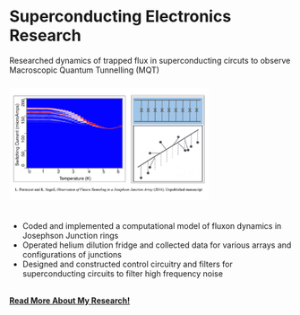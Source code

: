# Superconducting Electronics Research
Researched dynamics of trapped flux in superconducting circuts to observe Macroscopic Quantum Tunnelling (MQT)
<div style="height:10px;font-size:1px;">&nbsp;</div>

<img src="assets/fluxon.jpg" height="200" alt="Jospehson Junctions">
<div style="height:20px;font-size:1px;">&nbsp;</div>

* Coded and implemented a computational model of fluxon dynamics in Josephson Junction rings
* Operated helium dilution fridge and collected data for various arrays and configurations of junctions
* Designed and constructed control circuitry and filters for superconducting circuits to filter high frequency noise

<br>

<a href="https://github.com/dan-bernstein/website-contents/tree/main/research/superconducting-electronics" target="_blank" rel="noopener noreferrer">
    <i class="fa-solid fa-up-right-from-square"></i> <strong>Read More About My Research!</strong>
</a>
